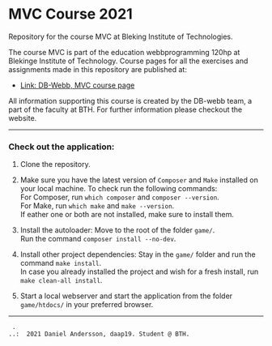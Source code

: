 # MVC Course 2021

Repository for the course MVC at Bleking Institute of Technologies. 

The course MVC is part of the education webbprogramming 120hp at Blekinge Institute of Technology.
Course pages for all the exercises and assignments made in this repository are published at:

* [Link: DB-Webb, MVC course page](https://dbwebb-se.github.io/mvc/)

All information supporting this course is created by the DB-webb team, a part of the faculty at BTH. For further information please checkout the website.

* * *

### Check out the application:
1.  Clone the repository.

2.  Make sure you have the latest version of `Composer` and `Make` installed on your local machine.
    To check run the following commands:  
    For Composer, run `which composer` and `composer --version`.  
    For Make, run `which make` and `make --version`.  
    If eather one or both are not installed, make sure to install them.

3.  Install the autoloader:
    Move to the root of the folder `game/`.  
    Run the command `composer install --no-dev`.  

4.  Install other project dependencies:
    Stay in the `game/` folder and run the command `make install`.  
    In case you already installed the project and wish for a fresh install, run `make clean-all install`.

5.  Start a local webserver and start the application from the folder `game/htdocs/` in your preferred browser.

* * *

```
 .
..:  2021 Daniel Andersson, daap19. Student @ BTH.
```

